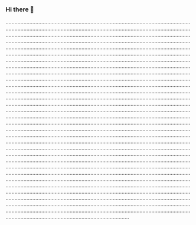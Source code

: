 ### Hi there 👋

.......................................................................................................................................................................................................................................................................................................................................................................................................................................................................................................................................................................................................................................................................................................................................................................................................................................................................................................................................................................................................................................................................................................................................................................................................................................................................................................................................................................................................................................................................................................................................................................................................................................................................................................................................................................................................................................................................................................................................................................................................................................................................................................................................................................................................................................................................................................................................................................................................................................................................................................................................................................................................................................................................................................................................................................................................................................................................................................................................................................................................................................................................................................................................................................................................................................................................................................................................................................................................................................................................................................................................................................................................................................................................................................................................................................................................................................................................................................................................................................................................................................................................................